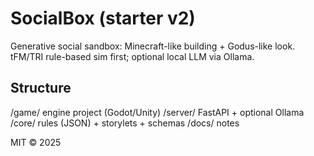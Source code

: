 # SocialBox (starter v2)

Generative social sandbox: Minecraft-like building + Godus-like look.
tFM/TRI rule-based sim first; optional local LLM via Ollama.

## Structure
/game/  engine project (Godot/Unity)
/server/ FastAPI + optional Ollama
/core/   rules (JSON) + storylets + schemas
/docs/   notes

MIT © 2025
